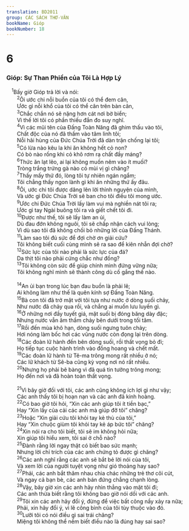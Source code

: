 ```yaml
---
translation: BD2011
group: CÁC SÁCH THƠ-VĂN
bookName: Gióp 
bookNumber: 18
---
```


<div class="title"><h1>6</h1><h3>Gióp: Sự Than Phiền của Tôi Là Hợp Lý</h3></div>
<span class="verse giop_6_1"> <sup>1</sup>Bấy giờ Gióp trả lời và nói:<br/></span>
<span class="verse giop_6_2">  <sup>2</sup>Ôi ước chi nỗi buồn của tôi có thể đem cân,<br/>  Ước gì nỗi khổ của tôi có thể cân trên bàn cân,<br/></span>
<span class="verse giop_6_3">  <sup>3</sup>Chắc chắn nó sẽ nặng hơn cát nơi bờ biển;<br/>  Vì thế lời tôi có phần thiếu đắn đo suy nghĩ.<br/></span>
<span class="verse giop_6_4">  <sup>4</sup>Vì các mũi tên của Ðấng Toàn Năng đã ghim thấu vào tôi,<br/>  Chất độc của nó đã thấm vào tâm linh tôi;<br/>  Nỗi hãi hùng của Ðức Chúa Trời đã dàn trận chống lại tôi;<br/></span>
<span class="verse giop_6_5">  <sup>5</sup>Có lừa nào kêu la khi ăn không hết cỏ non?<br/>  Có bò nào rống khi cỏ khô rơm rạ chất đầy máng?<br/></span>
<span class="verse giop_6_6">  <sup>6</sup>Thức ăn lạt lẽo, ai lại không muốn nêm vào ít muối?<br/>  Tròng trắng trứng gà nào có mùi vị gì chăng?<br/></span>
<span class="verse giop_6_7">  <sup>7</sup>Thấy mấy thứ đó, lòng tôi tự nhiên ngán ngẩm;<br/>  Tôi chẳng thấy ngon lành gì khi ăn những thứ ấy đâu.<br/></span>
<span class="verse giop_6_8">  <sup>8</sup>Ôi, ước chi tôi được dâng lên lời thỉnh nguyện của mình,<br/>  Và ước gì Ðức Chúa Trời sẽ ban cho tôi điều tôi mong ước.<br/></span>
<span class="verse giop_6_9">  <sup>9</sup>Ước chi Ðức Chúa Trời lấy làm vui mà nghiền nát tôi ra;<br/>  Ước gì tay Ngài buông tôi ra và giết chết tôi đi.<br/></span>
<span class="verse giop_6_10">  <sup>10</sup>Ðược như thế, tôi sẽ lấy làm an ủi,<br/>  Dù đau đớn không nguôi, tôi sẽ chấp nhận cách vui lòng;<br/>  Vì dù sao tôi đã không chối bỏ những lời của Ðấng Thánh.<br/></span>
<span class="verse giop_6_11">  <sup>11</sup>Làm sao tôi đủ sức để đợi chờ ơn giải cứu?<br/>  Tôi không biết cuối cùng mình sẽ ra sao để kiên nhẫn đợi chờ?<br/></span>
<span class="verse giop_6_12">  <sup>12</sup>Sức lực của tôi nào phải là sức lực của đá?<br/>  Da thịt tôi nào phải cứng chắc như đồng?<br/></span>
<span class="verse giop_6_13">  <sup>13</sup>Tôi không còn sức để giúp chính mình đứng vững nữa;<br/>  Tôi không nghĩ mình sẽ thành công dù cố gắng thế nào.<br/><br/></span>
<span class="verse giop_6_14">  <sup>14</sup>An ủi bạn trong lúc bạn đau buồn là phải lẽ;<br/>  Ai không làm như thế là quên kính sợ Ðấng Toàn Năng.<br/></span>
<span class="verse giop_6_15">  <sup>15</sup>Bà con tôi đã trở mặt với tôi tựa như nước ở dòng suối chảy,<br/>  Như nước đã chảy qua rồi, và chẳng ai muốn lưu luyến gì.<br/></span>
<span class="verse giop_6_16">  <sup>16</sup>Ở những nơi đầy tuyết giá, mặt suối bị đóng băng dày đặc;<br/>  Nhưng nước vẫn âm thầm chảy bên dưới trong tối tăm.<br/></span>
<span class="verse giop_6_17">  <sup>17</sup>Rồi đến mùa khô hạn, dòng suối ngưng tuôn chảy;<br/>  Hơi nóng làm bốc hơi các vũng nước còn đọng lại trên dòng.<br/></span>
<span class="verse giop_6_18">  <sup>18</sup>Các đoàn lữ hành đến bên dòng suối, rồi thất vọng bỏ đi;<br/>  Họ tiếp tục cuộc hành trình vào đồng hoang và chết mất.<br/></span>
<span class="verse giop_6_19">  <sup>19</sup>Các đoàn lữ hành từ Tê-ma trông mong rất nhiều ở nó;<br/>  Các lữ khách từ Sê-ba cũng kỳ vọng nơi nó rất nhiều.<br/></span>
<span class="verse giop_6_20">  <sup>20</sup>Nhưng họ phải bẽ bàng vì đã quá tin tưởng trông mong;<br/>  Họ đến nơi và đã hoàn toàn thất vọng.<br/><br/></span>
<span class="verse giop_6_21">  <sup>21</sup>Vì bây giờ đối với tôi, các anh cũng không ích lợi gì như vậy;<br/>  Các anh thấy tôi bị hoạn nạn và các anh đã kinh hoàng.<br/></span>
<span class="verse giop_6_22">  <sup>22</sup>Có bao giờ tôi hỏi, “Xin các anh giúp tôi ít tiền bạc,”<br/>  Hay “Xin lấy của cải các anh mà giúp đỡ tôi” chăng?<br/></span>
<span class="verse giop_6_23">  <sup>23</sup>Hoặc “Xin giải cứu tôi khỏi tay kẻ thù của tôi,”<br/>  Hay “Xin chuộc giùm tôi khỏi tay kẻ áp bức tôi” chăng?<br/></span>
<span class="verse giop_6_24">  <sup>24</sup>Xin nói ra cho tôi biết, tôi sẽ im không hỏi nữa;<br/>  Xin giúp tôi hiểu xem, tôi sai ở chỗ nào?<br/></span>
<span class="verse giop_6_25">  <sup>25</sup>Ðành rằng lời ngay thật có biết bao sức mạnh;<br/>  Nhưng lời chỉ trích của các anh chứng tỏ được gì chăng?<br/></span>
<span class="verse giop_6_26">  <sup>26</sup>Các anh nghĩ rằng các anh sẽ bắt bẻ lời nói của tôi,<br/>  Và xem lời của người tuyệt vọng như gió thoảng hay sao?<br/></span>
<span class="verse giop_6_27">  <sup>27</sup>Phải, các anh bắt thăm nhau chia chác những trẻ thơ côi cút,<br/>  Và ngay cả bạn bè, các anh bán đứng chẳng chạnh lòng.<br/></span>
<span class="verse giop_6_28">  <sup>28</sup>Vậy, bây giờ xin các anh hãy nhìn thẳng vào mặt tôi đi;<br/>  Các anh thừa biết rằng tôi không bao giờ nói dối với các anh.<br/></span>
<span class="verse giop_6_29">  <sup>29</sup>Tôi xin các anh hãy đổi ý, đừng để việc bất công nầy xảy ra nữa;<br/>  Phải, xin hãy đổi ý, vì lẽ công bình của tôi tùy thuộc vào đó.<br/></span>
<span class="verse giop_6_30">  <sup>30</sup>Lưỡi tôi có nói điều gì sai trái chăng?<br/>  Miệng tôi không thể nếm biết điều nào là đúng hay sai sao?<br/></span>

